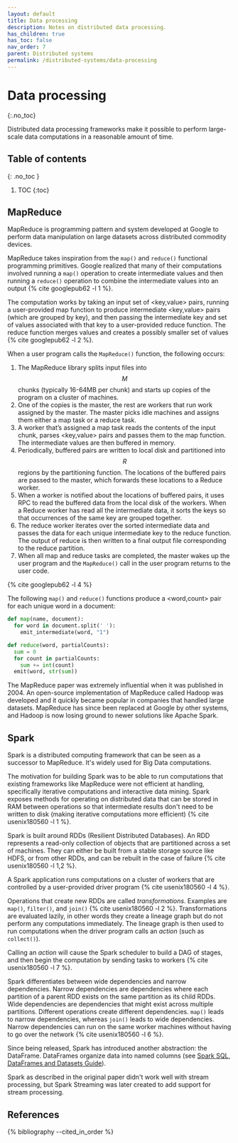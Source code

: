 ```yaml
---
layout: default
title: Data processing
description: Notes on distributed data processing.
has_children: true
has_toc: false
nav_order: 7
parent: Distributed systems
permalink: /distributed-systems/data-processing
---
```


<!-- prettier-ignore-start -->

# Data processing
{:.no_toc}

Distributed data processing frameworks make it possible to perform large-scale data computations in a reasonable amount of time.

## Table of contents
{: .no_toc }

1. TOC
{:toc}

<!-- prettier-ignore-end -->

## MapReduce

MapReduce is programming pattern and system developed at Google to perform data manipulation on large datasets across distributed commodity devices.

MapReduce takes inspiration from the `map()` and `reduce()` functional programming primitives. Google realized that many of their computations involved running a `map()` operation to create intermediate values and then running a `reduce()` operation to combine the intermediate values into an output {% cite googlepub62 -l 1 %}.

The computation works by taking an input set of \<key,value\> pairs, running a user-provided map function to produce intermediate \<key,value\> pairs (which are grouped by key), and then passing the intermediate key and set of values associated with that key to a user-provided reduce function. The reduce function merges values and creates a possibly smaller set of values {% cite googlepub62 -l 2 %}.

When a user program calls the `MapReduce()` function, the following occurs:

1. The MapReduce library splits input files into $$M$$ chunks (typically 16-64MB per chunk) and starts up copies of the program on a cluster of machines.
2. One of the copies is the master, the rest are workers that run work assigned by the master. The master picks idle machines and assigns them either a map task or a reduce task.
3. A worker that’s assigned a map task reads the contents of the input chunk, parses \<key,value\> pairs and passes them to the map function. The intermediate values are then buffered in memory.
4. Periodically, buffered pairs are written to local disk and partitioned into $$R$$ regions by the partitioning function. The locations of the buffered pairs are passed to the master, which forwards these locations to a Reduce worker.
5. When a worker is notified about the locations of buffered pairs, it uses RPC to read the buffered data from the local disk of the workers. When a Reduce worker has read all the intermediate data, it sorts the keys so that occurrences of the same key are grouped together.
6. The reduce worker iterates over the sorted intermediate data and passes the data for each unique intermediate key to the reduce function. The output of reduce is then written to a final output file corresponding to the reduce partition.
7. When all map and reduce tasks are completed, the master wakes up the user program and the `MapReduce()` call in the user program returns to the user code.

{% cite googlepub62 -l 4 %}

The following `map()` and `reduce()` functions produce a \<word,count\> pair for each unique word in a document:

```py
def map(name, document):
  for word in document.split(' '):
    emit_intermediate(word, "1")

def reduce(word, partialCounts):
  sum = 0
  for count in partialCounts:
    sum += int(count)
  emit(word, str(sum))
```

The MapReduce paper was extremely influential when it was published in 2004. An open-source implementation of MapReduce called Hadoop was developed and it quickly became popular in companies that handled large datasets. MapReduce has since been replaced at Google by other systems, and Hadoop is now losing ground to newer solutions like Apache Spark.

## Spark

Spark is a distributed computing framework that can be seen as a successor to MapReduce. It's widely used for Big Data computations.

The motivation for building Spark was to be able to run computations that existing frameworks like MapReduce were not efficient at handling, specifically iterative computations and interactive data mining. Spark exposes methods for operating on distributed data that can be stored in RAM between operations so that intermediate results don't need to be written to disk (making iterative computations more efficient) {% cite usenix180560 -l 1 %}.

Spark is built around RDDs (Resilient Distributed Databases). An RDD represents a read-only collection of objects that are partitioned across a set of machines. They can either be built from a stable storage source like HDFS, or from other RDDs, and can be rebuilt in the case of failure {% cite usenix180560 -l 1,2 %}.

A Spark application runs computations on a cluster of workers that are controlled by a user-provided driver program {% cite usenix180560 -l 4 %}.

Operations that create new RDDs are called _transformations_. Examples are `map()`, `filter()`, and `join()` {% cite usenix180560 -l 2 %}. Transformations are evaluated lazily, in other words they create a lineage graph but do not perform any computations immediately. The lineage graph is then used to run computations when the driver program calls an _action_ (such as `collect()`).

Calling an _action_ will cause the Spark scheduler to build a DAG of stages, and then begin the computation by sending tasks to workers {% cite usenix180560 -l 7 %}.

Spark differentiates between wide dependencies and narrow dependencies. Narrow dependencies are dependencies where each partition of a parent RDD exists on the same partition as its child RDDs. Wide dependencies are dependencies that might exist across multiple partitions. Different operations create different dependencies. `map()` leads to narrow dependencies, whereas `join()` leads to wide dependencies. Narrow dependencies can run on the same worker machines without having to go over the network {% cite usenix180560 -l 6 %}.

Since being released, Spark has introduced another abstraction: the DataFrame. DataFrames organize data into named columns (see [Spark SQL, DataFrames and Datasets Guide](https://spark.apache.org/docs/latest/sql-programming-guide.htm)).

Spark as described in the original paper didn't work well with stream processing, but Spark Streaming was later created to add support for stream processing.

## References

{% bibliography --cited_in_order %}
